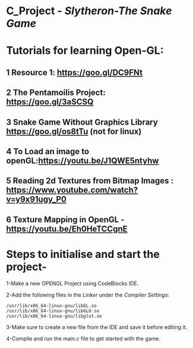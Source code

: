 # C_Project - *Slytheron-The Snake Game*

# Tutorials for learning Open-GL:

## 1 Resource 1: https://goo.gl/DC9FNt

## 2 The Pentamoilis Project: https://goo.gl/3aSCSQ

## 3 Snake Game Without Graphics Library https://goo.gl/os8tTu (not for linux)

## 4 To Load an image to openGL:https://youtu.be/J1QWE5ntyhw

## 5 Reading 2d Textures from  Bitmap Images : https://www.youtube.com/watch?v=y9x91ugy_P0

## 6 Texture Mapping in OpenGL - https://youtu.be/Eh0HeTCCgnE


# Steps to initialise and start the project-

  1-Make a new OPENGL Project using CodeBlocks IDE.
  
  2-Add the following files in the *Linker* under the *Compiler Settings*:
  
    /usr/lib/x86_64-linux-gnu/libGL.so
    /usr/lib/x86_64-linux-gnu/libGLU.so
    /usr/lib/x86_64-linux-gnu/libglut.so
    
  3-Make sure to create a new file from the IDE and save it before editing it.
  
  4-Compile and run the main.c file to get started with the game.

